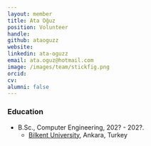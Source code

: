 ```yaml
---
layout: member
title: Ata Oğuz
position: Volunteer
handle:
github: ataoguzz
website: 
linkedin: ata-oguzz
email: ata.oguz@hotmail.com
image: /images/team/stickfig.png
orcid:
cv: 
alumni: false
---
```



### Education
- B.Sc., Computer Engineering, 202? - 202?.
  - [Bilkent University](http://www.cs.bilkent.edu.tr/), Ankara, Turkey
